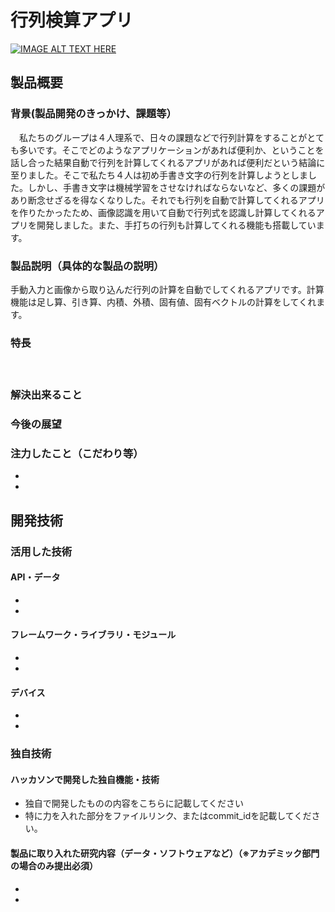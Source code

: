 # 行列検算アプリ

[![IMAGE ALT TEXT HERE](https://jphacks.com/wp-content/uploads/2021/07/JPHACKS2021_ogp.jpg)](https://www.youtube.com/watch?v=LUPQFB4QyVo)

## 製品概要
### 背景(製品開発のきっかけ、課題等）
　私たちのグループは４人理系で、日々の課題などで行列計算をすることがとても多いです。そこでどのようなアプリケーションがあれば便利か、ということを話し合った結果自動で行列を計算してくれるアプリがあれば便利だという結論に至りました。そこで私たち４人は初め手書き文字の行列を計算しようとしました。しかし、手書き文字は機械学習をさせなければならないなど、多くの課題があり断念せざるを得なくなりした。それでも行列を自動で計算してくれるアプリを作りたかったため、画像認識を用いて自動で行列式を認識し計算してくれるアプリを開発しました。また、手打ちの行列も計算してくれる機能も搭載しています。
### 製品説明（具体的な製品の説明）
 手動入力と画像から取り込んだ行列の計算を自動でしてくれるアプリです。計算機能は足し算、引き算、内積、外積、固有値、固有ベクトルの計算をしてくれます。
### 特長
　
### 解決出来ること

### 今後の展望

### 注力したこと（こだわり等）
* 
* 

## 開発技術
### 活用した技術

#### API・データ
* 
* 

#### フレームワーク・ライブラリ・モジュール
* 
* 

#### デバイス
* 
* 

### 独自技術
#### ハッカソンで開発した独自機能・技術
* 独自で開発したものの内容をこちらに記載してください
* 特に力を入れた部分をファイルリンク、またはcommit_idを記載してください。

#### 製品に取り入れた研究内容（データ・ソフトウェアなど）（※アカデミック部門の場合のみ提出必須）
* 
* 
